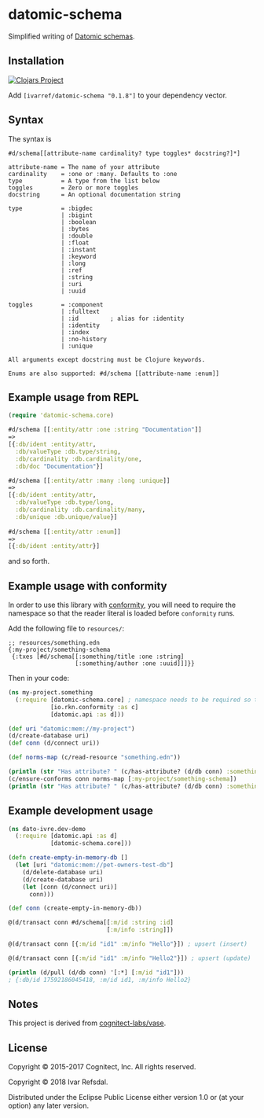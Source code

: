# datomic-schema

Simplified writing of [Datomic schemas](https://docs.datomic.com/on-prem/schema.html).

## Installation

[![Clojars Project](http://clojars.org/ivarref/datomic-schema/latest-version.svg)](http://clojars.org/ivarref/datomic-schema)

Add `[ivarref/datomic-schema "0.1.8"]` to your dependency vector.

## Syntax

The syntax is

```
#d/schema[[attribute-name cardinality? type toggles* docstring?]*]

attribute-name = The name of your attribute
cardinality    = :one or :many. Defaults to :one
type           = A type from the list below
toggles        = Zero or more toggles
docstring      = An optional documentation string

type           = :bigdec
               | :bigint
               | :boolean
               | :bytes
               | :double
               | :float
               | :instant
               | :keyword
               | :long
               | :ref
               | :string
               | :uri
               | :uuid

toggles        = :component
               | :fulltext
               | :id         ; alias for :identity
               | :identity
               | :index
               | :no-history
               | :unique

All arguments except docstring must be Clojure keywords.

Enums are also supported: #d/schema [[attribute-name :enum]]
```

## Example usage from REPL

```clojure
(require 'datomic-schema.core)

#d/schema [[:entity/attr :one :string "Documentation"]]
=>
[{:db/ident :entity/attr,
  :db/valueType :db.type/string,
  :db/cardinality :db.cardinality/one,
  :db/doc "Documentation"}]

#d/schema [[:entity/attr :many :long :unique]]
=>
[{:db/ident :entity/attr,
  :db/valueType :db.type/long,
  :db/cardinality :db.cardinality/many,
  :db/unique :db.unique/value}]
  
#d/schema [[:entity/attr :enum]]
=>
[{:db/ident :entity/attr}]
```

and so forth.

## Example usage with conformity

In order to use this library with [conformity](https://github.com/rkneufeld/conformity),
you will need to require the namespace so that the reader literal is loaded before `conformity` runs.

Add the following file to `resources/`:

```
;; resources/something.edn
{:my-project/something-schema
 {:txes [#d/schema[[:something/title :one :string]
                   [:something/author :one :uuid]]]}}
```

Then in your code:

```clojure
(ns my-project.something
  (:require [datomic-schema.core] ; namespace needs to be required so that reader literal is loaded
            [io.rkn.conformity :as c]
            [datomic.api :as d]))

(def uri "datomic:mem://my-project")
(d/create-database uri)
(def conn (d/connect uri))

(def norms-map (c/read-resource "something.edn"))

(println (str "Has attribute? " (c/has-attribute? (d/db conn) :something/title)))
(c/ensure-conforms conn norms-map [:my-project/something-schema])
(println (str "Has attribute? " (c/has-attribute? (d/db conn) :something/title)))
```

## Example development usage

```clojure
(ns dato-ivre.dev-demo
  (:require [datomic.api :as d]
            [datomic-schema.core]))

(defn create-empty-in-memory-db []
  (let [uri "datomic:mem://pet-owners-test-db"]
    (d/delete-database uri)
    (d/create-database uri)
    (let [conn (d/connect uri)]
      conn)))

(def conn (create-empty-in-memory-db))

@(d/transact conn #d/schema[[:m/id :string :id]
                            [:m/info :string]])

@(d/transact conn [{:m/id "id1" :m/info "Hello"}]) ; upsert (insert)

@(d/transact conn [{:m/id "id1" :m/info "Hello2"}]) ; upsert (update)

(println (d/pull (d/db conn) '[:*] [:m/id "id1"]))
; {:db/id 17592186045418, :m/id id1, :m/info Hello2}
```

## Notes

This project is derived from [cognitect-labs/vase](https://github.com/cognitect-labs/vase).

## License

Copyright © 2015-2017 Cognitect, Inc. All rights reserved.

Copyright © 2018 Ivar Refsdal.

Distributed under the Eclipse Public License either version 1.0 or (at
your option) any later version.
